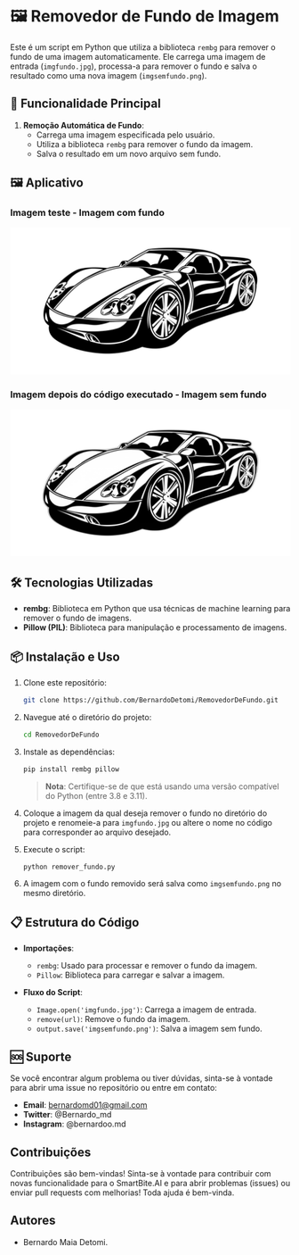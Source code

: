 # 🖼️ Removedor de Fundo de Imagem

Este é um script em Python que utiliza a biblioteca `rembg` para remover o fundo de uma imagem automaticamente. Ele carrega uma imagem de entrada (`imgfundo.jpg`), processa-a para remover o fundo e salva o resultado como uma nova imagem (`imgsemfundo.png`).

## 🚀 Funcionalidade Principal

1. **Remoção Automática de Fundo**:
   - Carrega uma imagem especificada pelo usuário.
   - Utiliza a biblioteca `rembg` para remover o fundo da imagem.
   - Salva o resultado em um novo arquivo sem fundo.

## 🖼️ Aplicativo

### Imagem teste - Imagem com fundo
<img src="./prints/imgfundo.jpg" alt="Imagem com fundo" width="600"/>

### Imagem depois do código executado - Imagem sem fundo
<img src="./prints/imgsemfundo.png" alt="Imagem sem fundo" width="600"/>

## 🛠️ Tecnologias Utilizadas

- **rembg**: Biblioteca em Python que usa técnicas de machine learning para remover o fundo de imagens.
- **Pillow (PIL)**: Biblioteca para manipulação e processamento de imagens.

## 📦 Instalação e Uso

1. Clone este repositório:
   ```bash
   git clone https://github.com/BernardoDetomi/RemovedorDeFundo.git
   ```

2. Navegue até o diretório do projeto:
   ```bash
   cd RemovedorDeFundo
   ```

3. Instale as dependências:
   ```bash
   pip install rembg pillow
   ```

   > **Nota**: Certifique-se de que está usando uma versão compatível do Python (entre 3.8 e 3.11).

4. Coloque a imagem da qual deseja remover o fundo no diretório do projeto e renomeie-a para `imgfundo.jpg` ou altere o nome no código para corresponder ao arquivo desejado.

5. Execute o script:
   ```bash
   python remover_fundo.py
   ```

6. A imagem com o fundo removido será salva como `imgsemfundo.png` no mesmo diretório.

## 📋 Estrutura do Código

- **Importações**:
   - `rembg`: Usado para processar e remover o fundo da imagem.
   - `Pillow`: Biblioteca para carregar e salvar a imagem.

- **Fluxo do Script**:
   - `Image.open('imgfundo.jpg')`: Carrega a imagem de entrada.
   - `remove(url)`: Remove o fundo da imagem.
   - `output.save('imgsemfundo.png')`: Salva a imagem sem fundo.

## 🆘 Suporte  

Se você encontrar algum problema ou tiver dúvidas, sinta-se à vontade para abrir uma issue no repositório ou entre em contato:  

- **Email**: bernardomd01@gmail.com 
- **Twitter**: @Bernardo_md  
- **Instagram**: @bernardoo.md  

## Contribuições  

Contribuições são bem-vindas! Sinta-se à vontade para contribuir com novas funcionalidade para o SmartBite.AI e para abrir problemas (issues) ou enviar pull requests com melhorias! Toda ajuda é bem-vinda.    

## Autores  
 
- Bernardo Maia Detomi.
